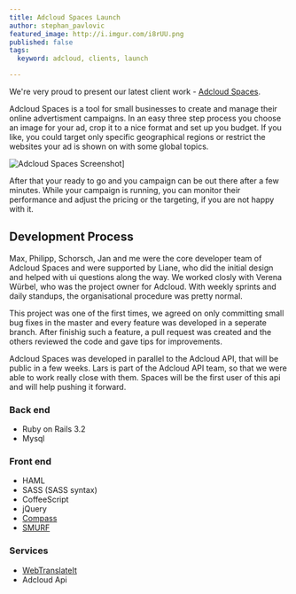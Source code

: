 ```yaml
---
title: Adcloud Spaces Launch
author: stephan_pavlovic
featured_image: http://i.imgur.com/i8rUU.png
published: false
tags:
  keyword: adcloud, clients, launch

---
```

We're very proud to present our latest client work - [Adcloud Spaces](http://spaces.adcloud.com).

Adcloud Spaces is a tool for small businesses to create and manage their online advertisment campaigns. In an easy three step process you choose an image for your ad, crop it to a nice format and set up you budget. If you like, you could target only specific geographical regions or restrict the websites your ad is shown on with some global topics.

![Adcloud Spaces Screenshot](http://i.imgur.com/fsjrO.png)]

After that your ready to go and you campaign can be out there after a few minutes. While your campaign is running, you can monitor their performance and adjust the pricing or the targeting, if you are not happy with it.

Development Process
-------------------

Max, Philipp, Schorsch, Jan and me were the core developer team of Adcloud Spaces and were supported by Liane, who did the initial design and helped with ui questions along the way.   We worked closly with Verena Würbel, who was the project owner for Adcloud. With weekly sprints and daily standups, the organisational procedure was pretty normal.

This project was one of the first times, we agreed on only committing small bug fixes in the master and every feature was developed in a seperate branch. After finishig such a feature, a pull request was created and the others reviewed the code and gave tips for improvements.

Adcloud Spaces was developed in parallel to the Adcloud API, that will be public in a few weeks. Lars is part of the Adcloud API team, so that we were able to work really close with them. Spaces will be the first user of this api and will help pushing it forward.

### Back end
* Ruby on Rails 3.2
* Mysql

### Front end
* HAML
* SASS (SASS syntax)
* CoffeeScript
* jQuery
* [Compass](http://compass-style.org)
* [SMURF](https://github.com/railslove/smurfville/wiki)

### Services
* [WebTranslateIt](https://webtranslateit.com)
* Adcloud Api
